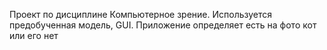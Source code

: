 Проект по дисциплине Компьютерное зрение. Используется предобученная модель, GUI. Приложение определяет есть на фото кот или его нет
